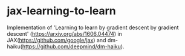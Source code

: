# jax-learning-to-learn
Implementation of 'Learning to learn by gradient descent by gradient descent' (https://arxiv.org/abs/1606.04474) in JAX(https://github.com/google/jax) and dm-haiku(https://github.com/deepmind/dm-haiku).
